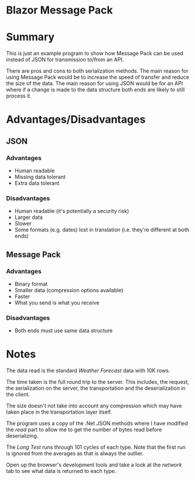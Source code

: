 <h1>Blazor Message Pack</h1>

# Summary

This is just an example program to show how Message Pack can be used instead of JSON for transmission to/from an API.

There are pros and cons to both serialization methods.
The main reason for using Message Pack would be to increase the speed of transfer and reduce the size of the data.
The main reason for using JSON would be for an API where if a change is made to the data structure both ends are likely to still process it.

# Advantages/Disadvantages

## JSON

### Advantages

- Human readable
- Missing data tolerant
- Extra data tolerant

### Disadvantages

- Human readable (it's potentially a security risk)
- Larger data
- Slower
- Some formats (e.g. dates) lost in translation (i.e. they're different at both ends)

## Message Pack

### Advantages

- Binary format
- Smaller data (compression options available)
- Faster
- What you send is what you receive

### Disadvantages

- Both ends must use same data structure

# Notes

The data read is the standard _Weather Forecast_ data with 10K rows.

The time taken is the full round trip to the server.  This includes, the request, the serialization on the server, the transportation and the deserialization in the client.

The size doesn't not take into account any compression which may have taken place in the transportation layer itself.

The program uses a copy of the .Net JSON methods where I have modified the _read_ part to allow me to get the number of bytes read before deserializing.

The _Long Test_ runs through 101 cycles of each type.  Note that the first run is ignored from the averages as that is always the outlier.

Open up the browser's development tools and take a look at the _network_ tab to see what data is returned to each type.
